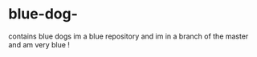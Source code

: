 # blue-dog-
contains blue dogs 
im a blue repository and im in a branch of the master and am very blue ! 
